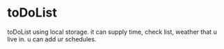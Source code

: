# toDoList
toDoList using local storage.
it can supply time, check list, weather that u live in.
u can add ur schedules.
